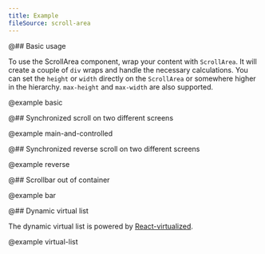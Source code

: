 ```yaml
---
title: Example
fileSource: scroll-area
---
```


@## Basic usage

To use the ScrollArea component, wrap your content with `ScrollArea`. It will create a couple of `div` wraps and handle the necessary calculations. You can set the `height` or `width` directly on the `ScrollArea` or somewhere higher in the hierarchy. `max-height` and `max-width` are also supported.

@example basic

@## Synchronized scroll on two different screens

@example main-and-controlled

@## Synchronized reverse scroll on two different screens

@example reverse

@## Scrollbar out of container

@example bar

@## Dynamic virtual list

The dynamic virtual list is powered by [React-virtualized](https://github.com/bvaughn/react-virtualized).

@example virtual-list
